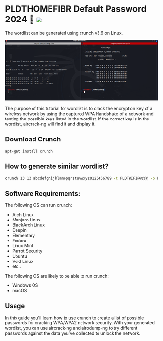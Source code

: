 # PLDTHOMEFIBR Default Password 2024 🔑 <img src="https://img.shields.io/badge/by-OrangeMintz-016eea.svg?logo=github&labelColor=181717&">

The wordlist can be generated using crunch v3.6 on Linux.

<div align="center">
    <img src="https://raw.githubusercontent.com/OrangeMintz/PLDTHOMEFIBR-Generate-Default-Password-Guide/main/img/pic1.png" height="200" alt="image" />
</div>

The purpose of this tutorial for wordlist is to crack the encryption key of a wireless network by using the captured WPA Handshake of
a network and testing the possible keys listed in the wordlist. If the correct key is in the wordlist, aircrack-ng will find it and display it.

## Download Crunch

```bash
apt-get install crunch
```

## How to generate similar wordlist?

```bash
crunch 13 13 abcdefghijklmnopqrstuvwxyz0123456789 -t PLDTWIFI@@@@@ -o PLDTdfpd2024.txt
```

## Software Requirements:

The following OS can run crunch:

- Arch Linux
- Manjaro Linux
- BlackArch Linux
- Deepin
- Elementary
- Fedora
- Linux Mint
- Parrot Security
- Ubuntu
- Void Linux
- etc..

The following OS are likely to be able to run crunch:

- Windows OS
- macOS

## Usage

In this guide you'll learn how to use crunch to create a list of possible passwords for cracking WPA/WPA2 network security. With your
generated wordlist, you can use aircrack-ng and airodump-ng to try different passwords against the data you’ve collected to unlock the network.
